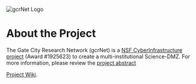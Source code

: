 ![gcrNet Logo](https://raw.githubusercontent.com/gcrnet/docs/master/images/gcrNetSmWeb.jpg)

# About the Project

The Gate City Research Network (gcrNet) is a [NSF CyberInfrastructure project](https://www.nsf.gov/awardsearch/showAward?AWD_ID=1925623&HistoricalAwards=false) (Award #1925623) to create a multi-institutional Science-DMZ. For more information, please review the [project abstract](abstract.md)

 [Project Wiki](https://github.com/gcrnet/docs/wiki).

